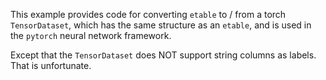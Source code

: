 This example provides code for converting `etable` to / from a torch `TensorDataset`, which has the same structure as an `etable`, and is used in the `pytorch` neural network framework.

Except that the `TensorDataset` does NOT support string columns as labels.  That is unfortunate.

